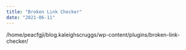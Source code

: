 ```yaml
---
title: "Broken Link Checker"
date: "2021-06-11"
---
```


/home/peacfgji/blog.kaleighscruggs/wp-content/plugins/broken-link-checker/
